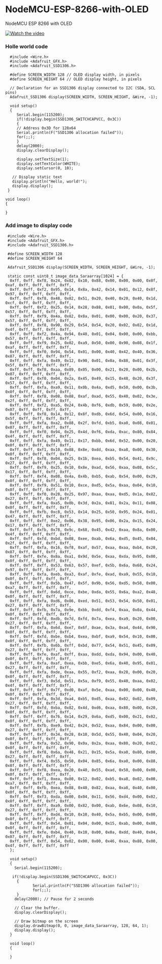 # NodeMCU-ESP-8266-with-OLED
NodeMCU ESP 8266 with OLED


   [![Watch the video](https://img.youtube.com/vi/_Gv-_o9AFxk/0.jpg)](https://youtu.be/_Gv-_o9AFxk)
   
### Holle world code


      #include <Wire.h>
      #include <Adafruit_GFX.h>
      #include <Adafruit_SSD1306.h>
 
      #define SCREEN_WIDTH 128 // OLED display width, in pixels
      #define SCREEN_HEIGHT 64 // OLED display height, in pixels

      // Declaration for an SSD1306 display connected to I2C (SDA, SCL pins)
      Adafruit_SSD1306 display(SCREEN_WIDTH, SCREEN_HEIGHT, &Wire, -1);

      void setup()
      {
         Serial.begin(115200);
         if(!display.begin(SSD1306_SWITCHCAPVCC, 0x3C)) 
         {
         // Address 0x3D for 128x64
         Serial.println(F("SSD1306 allocation failed"));
         for(;;);
         }
         delay(2000);
         display.clearDisplay();

         display.setTextSize(1);
         display.setTextColor(WHITE);
         display.setCursor(0, 10);
       
       // Display static text
       display.println("Hello, world!");
       display.display(); 
     }

    void loop() 
    {
 
    }


### Add image to display code



     #include <Wire.h>
     #include <Adafruit_GFX.h>
     #include <Adafruit_SSD1306.h>

     #define SCREEN_WIDTH 128
     #define SCREEN_HEIGHT 64

     Adafruit_SSD1306 display(SCREEN_WIDTH, SCREEN_HEIGHT, &Wire, -1);

     static const uint8_t image_data_Saraarray[1024] = {
      0xff, 0xff, 0xf8, 0x24, 0x82, 0x10, 0x88, 0x00, 0x00, 0x00, 0x0f, 0xaf, 0xff, 0xff, 0xff, 0xff, 
      0xff, 0xff, 0xf2, 0x95, 0x14, 0x8a, 0x42, 0x14, 0x01, 0x12, 0x8f, 0x97, 0xff, 0xff, 0xff, 0xff, 
      0xff, 0xff, 0xf8, 0x48, 0x82, 0x51, 0x20, 0x40, 0x20, 0x40, 0x1d, 0xcf, 0xff, 0xff, 0xff, 0xff, 
      0xff, 0xff, 0xf2, 0x25, 0x14, 0x28, 0x88, 0x01, 0x00, 0x0a, 0x5f, 0x57, 0xff, 0xff, 0xff, 0xff, 
      0xff, 0xff, 0xf9, 0x4a, 0x82, 0x8a, 0x01, 0x00, 0x00, 0x20, 0x37, 0x57, 0xff, 0xff, 0xff, 0xff, 
      0xff, 0xff, 0xf8, 0x90, 0x29, 0x54, 0x54, 0x20, 0x02, 0x02, 0x1d, 0x4f, 0xff, 0xff, 0xff, 0xff, 
      0xff, 0xff, 0xf2, 0x4a, 0x94, 0x40, 0x01, 0x04, 0x00, 0x00, 0xbb, 0x57, 0xff, 0xff, 0xff, 0xff, 
      0xff, 0xff, 0xf9, 0x25, 0x02, 0xa9, 0x50, 0x00, 0x90, 0x08, 0x1f, 0xaf, 0xff, 0xff, 0xff, 0xff, 
      0xff, 0xff, 0xf0, 0x94, 0x54, 0x01, 0x00, 0x40, 0x42, 0x40, 0x36, 0x87, 0xff, 0xff, 0xff, 0xff, 
      0xff, 0xff, 0xfa, 0x49, 0x12, 0x90, 0x01, 0x0a, 0x88, 0x01, 0x3f, 0x5f, 0xff, 0xff, 0xff, 0xff, 
      0xff, 0xff, 0xf8, 0xaa, 0x89, 0x05, 0x00, 0x21, 0x20, 0x00, 0x2b, 0x07, 0xff, 0xff, 0xff, 0xff, 
      0xff, 0xff, 0xf0, 0x04, 0x2a, 0x45, 0x49, 0x15, 0x48, 0x20, 0x3f, 0x57, 0xff, 0xff, 0xff, 0xff, 
      0xff, 0xff, 0xfa, 0xa9, 0x11, 0x0b, 0x4a, 0xd5, 0x50, 0x00, 0x3b, 0x0f, 0xff, 0xff, 0xff, 0xff, 
      0xff, 0xff, 0xf8, 0x08, 0x88, 0xaf, 0xad, 0x55, 0x40, 0x02, 0x3e, 0x2f, 0xff, 0xff, 0xff, 0xff, 
      0xff, 0xff, 0xf2, 0xa5, 0x24, 0x4b, 0xf6, 0xdb, 0x59, 0x00, 0x2e, 0x07, 0xff, 0xff, 0xff, 0xff, 
      0xff, 0xff, 0xf8, 0x14, 0x12, 0x8f, 0xdb, 0x6d, 0x54, 0x00, 0x16, 0x5f, 0xff, 0xff, 0xff, 0xff, 
      0xff, 0xff, 0xfa, 0xa2, 0x88, 0x2f, 0xfd, 0xb5, 0xa0, 0x08, 0x01, 0x07, 0xff, 0xff, 0xff, 0xff, 
      0xff, 0xff, 0xf0, 0x94, 0x25, 0x4d, 0xf6, 0xda, 0xac, 0x80, 0x84, 0x4f, 0xff, 0xff, 0xff, 0xff, 
      0xff, 0xff, 0xfa, 0x49, 0x11, 0x17, 0xbb, 0x6d, 0x52, 0x00, 0x20, 0x0f, 0xff, 0xff, 0xff, 0xff, 
      0xff, 0xff, 0xf1, 0x10, 0x88, 0x8e, 0xdd, 0xaa, 0xa8, 0x00, 0x30, 0x8f, 0xff, 0xff, 0xff, 0xff, 
      0xff, 0xff, 0xf8, 0x04, 0x25, 0x1b, 0xea, 0xb5, 0x54, 0x41, 0x9c, 0x27, 0xff, 0xff, 0xff, 0xff, 
      0xff, 0xff, 0xf9, 0x25, 0x10, 0x8e, 0xad, 0x56, 0xaa, 0x08, 0x5c, 0x17, 0xff, 0xff, 0xff, 0xff, 
      0xff, 0xff, 0xf4, 0x08, 0x4a, 0x4b, 0xb5, 0xab, 0x54, 0x00, 0x29, 0x0f, 0xff, 0xff, 0xff, 0xff, 
      0xff, 0xff, 0xf9, 0x51, 0x10, 0xce, 0xd5, 0x5a, 0xaa, 0x04, 0x10, 0x8f, 0xff, 0xff, 0xff, 0xff, 
      0xff, 0xff, 0xf0, 0x28, 0x25, 0x97, 0xaa, 0xaa, 0xd5, 0x1a, 0x82, 0x27, 0xff, 0xff, 0xff, 0xff, 
      0xff, 0xff, 0xfa, 0xa5, 0x0b, 0x3d, 0x2a, 0x81, 0x2a, 0x11, 0x08, 0x0f, 0xff, 0xff, 0xff, 0xff, 
      0xff, 0xff, 0xfb, 0xc8, 0x53, 0x14, 0x25, 0x50, 0x95, 0x24, 0x01, 0x47, 0xff, 0xff, 0xff, 0xff, 
      0xff, 0xff, 0xff, 0xe2, 0x06, 0x38, 0x95, 0x06, 0x2a, 0x15, 0x24, 0x17, 0xff, 0xff, 0xff, 0xff, 
      0xff, 0xff, 0xfb, 0x78, 0x9c, 0x68, 0x45, 0x42, 0xaa, 0x8a, 0x00, 0x4f, 0xff, 0xff, 0xff, 0xff, 
      0xff, 0xff, 0xfd, 0xbd, 0x08, 0xee, 0xab, 0x6a, 0xd5, 0x45, 0x04, 0x2f, 0xff, 0xff, 0xff, 0xff, 
      0xff, 0xff, 0xfa, 0x16, 0xf8, 0xaf, 0x57, 0xaa, 0xaa, 0xb4, 0x20, 0x87, 0xff, 0xff, 0xff, 0xff, 
      0xff, 0xff, 0xfe, 0x8a, 0xa1, 0x9d, 0x5e, 0xaa, 0xda, 0x95, 0x00, 0x0f, 0xff, 0xff, 0xff, 0xff, 
      0xff, 0xff, 0xff, 0x53, 0x63, 0x57, 0xef, 0x5b, 0x6a, 0x68, 0x24, 0x97, 0xff, 0xff, 0xff, 0xff, 
      0xff, 0xff, 0xfa, 0xeb, 0xa3, 0xaf, 0xfe, 0xad, 0xa9, 0x55, 0x10, 0x0f, 0xff, 0xff, 0xff, 0xff, 
      0xff, 0xff, 0xff, 0x5b, 0x47, 0x5f, 0x9b, 0x56, 0xd5, 0x58, 0x00, 0xa7, 0xff, 0xff, 0xff, 0xff, 
      0xff, 0xff, 0xff, 0x6d, 0xce, 0xbe, 0xda, 0x55, 0x6a, 0xa2, 0x48, 0x0f, 0xff, 0xff, 0xff, 0xff, 
      0xff, 0xff, 0xfa, 0xd6, 0x86, 0xed, 0x51, 0x53, 0x54, 0x50, 0x01, 0x27, 0xff, 0xff, 0xff, 0xff, 
      0xff, 0xff, 0xfb, 0x7a, 0x9e, 0xbb, 0xdd, 0xf4, 0xaa, 0x0a, 0x44, 0x0f, 0xff, 0xff, 0xff, 0xff, 
      0xff, 0xff, 0xfd, 0xdb, 0x7d, 0xfd, 0x7a, 0xea, 0xa9, 0x20, 0x00, 0x27, 0xff, 0xff, 0xff, 0xff, 
      0xff, 0xff, 0xfa, 0x6d, 0xe7, 0x6f, 0xae, 0x3a, 0xa4, 0x44, 0x90, 0x8f, 0xff, 0xff, 0xff, 0xff, 
      0xff, 0xff, 0xfd, 0xbe, 0xb4, 0xea, 0xbf, 0xa9, 0x54, 0x10, 0x00, 0x0f, 0xff, 0xff, 0xff, 0xff, 
      0xff, 0xff, 0xfb, 0x6b, 0xff, 0xbd, 0x77, 0x54, 0x51, 0x45, 0x09, 0x27, 0xff, 0xff, 0xff, 0xff, 
      0xff, 0xff, 0xfe, 0xaf, 0xff, 0xaa, 0xdd, 0xda, 0x94, 0x00, 0x40, 0x0f, 0xff, 0xff, 0xff, 0xff, 
      0xff, 0xff, 0xfa, 0xaf, 0xea, 0xbb, 0xe5, 0x6a, 0x40, 0x95, 0x01, 0x27, 0xff, 0xff, 0xff, 0xff, 
      0xff, 0xff, 0xfa, 0xde, 0xaa, 0x55, 0xf2, 0xaa, 0x28, 0x00, 0x20, 0x0f, 0xff, 0xff, 0xff, 0xff, 
      0xff, 0xff, 0xf3, 0x5d, 0x51, 0x5a, 0xf9, 0x55, 0x40, 0xaa, 0x02, 0x4f, 0xff, 0xff, 0xff, 0xff, 
      0xff, 0xff, 0xff, 0x7f, 0xd0, 0xaf, 0x5e, 0xaa, 0x00, 0x00, 0x40, 0x0f, 0xff, 0xff, 0xff, 0xff, 
      0xff, 0xff, 0xfa, 0x3d, 0xa4, 0xb5, 0xd5, 0xaa, 0x02, 0x02, 0x09, 0x27, 0xff, 0xff, 0xff, 0xff, 
      0xff, 0xff, 0xfd, 0xba, 0x82, 0x4d, 0xd6, 0xaa, 0x80, 0x00, 0x20, 0x0f, 0xff, 0xff, 0xff, 0xff, 
      0xff, 0xff, 0xff, 0x76, 0x14, 0x29, 0x6a, 0xd5, 0x00, 0x21, 0x02, 0x8f, 0xff, 0xff, 0xff, 0xff, 
      0xff, 0xff, 0xfb, 0xe9, 0x42, 0x24, 0x52, 0xaa, 0x84, 0x00, 0x00, 0x27, 0xff, 0xff, 0xff, 0xff, 
      0xff, 0xff, 0xff, 0x34, 0x28, 0x10, 0x5d, 0x55, 0x40, 0x04, 0x20, 0x8f, 0xff, 0xff, 0xff, 0xff, 
      0xff, 0xff, 0xfa, 0x52, 0x90, 0x0a, 0x2a, 0xaa, 0x80, 0x20, 0x02, 0x0f, 0xff, 0xff, 0xff, 0xff, 
      0xff, 0xff, 0xf8, 0x6a, 0x48, 0x21, 0x15, 0x5a, 0xa0, 0x80, 0x00, 0x27, 0xff, 0xff, 0xff, 0xff, 
      0xff, 0xff, 0xf4, 0x55, 0x50, 0x04, 0x85, 0x6a, 0xa0, 0x00, 0x88, 0x8f, 0xff, 0xff, 0xff, 0xff, 
      0xff, 0xff, 0xf8, 0xea, 0x20, 0x40, 0x55, 0xad, 0x50, 0x00, 0x00, 0x0f, 0xff, 0xff, 0xff, 0xff, 
      0xff, 0xff, 0xf1, 0xea, 0x80, 0x12, 0x02, 0xb5, 0xa8, 0x02, 0x00, 0xa7, 0xff, 0xff, 0xff, 0xff, 
      0xff, 0xff, 0xfb, 0xea, 0x88, 0x40, 0x82, 0xaa, 0xa8, 0x40, 0x00, 0x0f, 0xff, 0xff, 0xff, 0xff, 
      0xff, 0xff, 0xf3, 0xda, 0x00, 0x04, 0x11, 0x56, 0xd4, 0x00, 0x02, 0x8f, 0xff, 0xff, 0xff, 0xff, 
      0xff, 0xff, 0xff, 0xa9, 0x00, 0x82, 0x00, 0xab, 0x6e, 0x08, 0x10, 0x27, 0xff, 0xff, 0xff, 0xff, 
      0xff, 0xff, 0xff, 0xd4, 0x10, 0x10, 0x40, 0x5a, 0xb5, 0x00, 0x00, 0x8f, 0xff, 0xff, 0xff, 0xff, 
      0xff, 0xff, 0xff, 0x54, 0x01, 0x04, 0x00, 0x15, 0xab, 0x00, 0x80, 0x0f, 0xff, 0xff, 0xff, 0xff, 
      0xff, 0xff, 0xfe, 0xb4, 0x40, 0x10, 0x00, 0x0a, 0xdd, 0x40, 0x04, 0x07, 0xff, 0xff, 0xff, 0xff, 
      0xff, 0xff, 0xff, 0x54, 0x02, 0x00, 0x00, 0x46, 0xaa, 0x88, 0x00, 0x4f, 0xff, 0xff, 0xff, 0xff
      };
 
      void setup() 
      {
        Serial.begin(115200);
 
       if(!display.begin(SSD1306_SWITCHCAPVCC, 0x3C))
         {
                Serial.println(F("SSD1306 allocation failed"));
                for(;;);
         }
        delay(2000); // Pause for 2 seconds
 
        // Clear the buffer.
        display.clearDisplay();
  
        // Draw bitmap on the screen
        display.drawBitmap(0, 0, image_data_Saraarray, 128, 64, 1);
        display.display();
      }
 
      void loop() 
      {
  
      }
